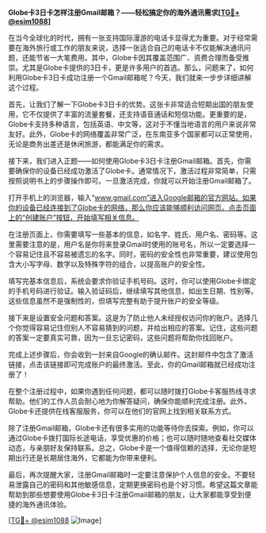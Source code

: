 **Globe卡3日卡怎样注册Gmail邮箱？——轻松搞定你的海外通讯需求[[TG💪+ @esim1088](https://t.me/s/esim1088)]**

在当今全球化的时代，拥有一张支持国际漫游的电话卡显得尤为重要。对于经常需要在海外旅行或工作的朋友来说，选择一张适合自己的电话卡不仅能解决通讯问题，还能节省一大笔费用。其中，Globe卡因其覆盖范围广、资费合理而备受推崇。尤其是Globe卡提供的3日卡，更是许多用户的首选。那么，问题来了，如何利用Globe卡3日卡成功注册一个Gmail邮箱呢？今天，我们就来一步步详细讲解这个过程。

首先，让我们了解一下Globe卡3日卡的优势。这张卡非常适合短期出国的朋友使用，它不仅提供了丰富的流量套餐，还支持语音通话和短信功能。更重要的是，Globe卡支持多种语言，包括英语、中文等，这对于不懂当地语言的用户来说非常友好。此外，Globe卡的网络覆盖非常广泛，在东南亚多个国家都可以正常使用，无论是商务出差还是休闲旅游，都能满足你的需求。

接下来，我们进入正题——如何使用Globe卡3日卡注册Gmail邮箱。首先，你需要确保你的设备已经成功激活了Globe卡。通常情况下，激活过程非常简单，只需按照说明书上的步骤操作即可。一旦激活完成，你就可以开始注册Gmail邮箱了。

打开手机上的浏览器，输入“www.gmail.com”进入Google邮箱的官方网站。如果你的设备已经连接到了Globe卡的网络，那么你应该能够顺利访问网页。点击页面上的“创建账户”按钮，开始填写相关信息。

在注册页面上，你需要填写一些基本的信息，如名字、姓氏、用户名、密码等。这里需要注意的是，用户名是你将来登录Gmail时使用的账号名，所以一定要选择一个容易记住且不容易被遗忘的名字。同时，密码的安全性也非常重要，建议使用包含大小写字母、数字以及特殊字符的组合，以提高账户的安全性。

填写完基本信息后，系统会要求你验证手机号码。这时，你可以使用Globe卡绑定的手机号码进行验证。输入验证码后，继续填写其他信息，如出生日期、性别等。这些信息虽然不是强制性的，但填写完整有助于提升账户的安全等级。

接下来是设置安全问题和答案。这是为了防止他人未经授权访问你的账户。选择几个你觉得容易记住但别人不容易猜到的问题，并给出相应的答案。记住，这些问题的答案一定要真实可靠，因为一旦忘记密码，这些问题将帮助你找回账户。

完成上述步骤后，你会收到一封来自Google的确认邮件。这封邮件中包含了激活链接，点击该链接即可完成账户的最终激活。至此，你的Gmail邮箱就已经成功注册了！

在整个注册过程中，如果你遇到任何问题，都可以随时拨打Globe卡客服热线寻求帮助。他们的工作人员会耐心地为你解答疑问，确保你能顺利完成注册。此外，Globe卡还提供在线客服服务，你可以在他们的官网上找到相关联系方式。

除了注册Gmail邮箱，Globe卡还有很多实用的功能等待你去探索。例如，你可以通过Globe卡拨打国际长途电话，享受优惠的价格；也可以随时随地查看社交媒体动态，与亲朋好友保持联系。总之，Globe卡是一个值得信赖的选择，无论你是短期出行还是长期居住海外，它都能为你带来便利。

最后，再次提醒大家，注册Gmail邮箱时一定要注意保护个人信息的安全。不要轻易泄露自己的密码和其他敏感信息，定期更换密码也是个好习惯。希望这篇文章能帮助到那些想要使用Globe卡3日卡注册Gmail邮箱的朋友，让大家都能享受到便捷的海外通讯体验。

[[TG💪+ @esim1088](https://t.me/s/esim1088) ![Image](https://i.postimg.cc/4NQfJmqS/Snipaste-2025-05-13-00-14-12.png)]